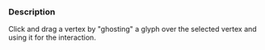 ### Description

Click and drag a vertex by "ghosting" a glyph over the selected vertex and using it for the interaction.
